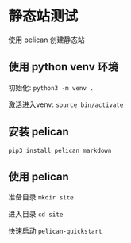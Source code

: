 # 静态站测试

使用 pelican 创建静态站

## 使用 python venv 环境

初始化: `python3 -m venv .`

激活进入venv: `source bin/activate`

## 安装 pelican

`pip3 install pelican markdown`

## 使用 pelican

准备目录 `mkdir site`

进入目录 `cd site`

快速启动 `pelican-quickstart`